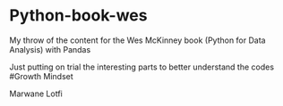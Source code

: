 # Python-book-wes
My throw of the content for the Wes McKinney book (Python for Data Analysis) with Pandas

Just putting on trial the interesting parts to better understand the codes 
#Growth Mindset

Marwane Lotfi
